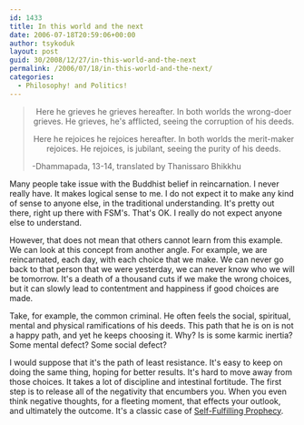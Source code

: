 ```yaml
---
id: 1433
title: In this world and the next
date: 2006-07-18T20:59:06+00:00
author: tsykoduk
layout: post
guid: 30/2008/12/27/in-this-world-and-the-next
permalink: /2006/07/18/in-this-world-and-the-next/
categories:
  - Philosophy! and Politics!
---
```

<blockquote><center>Here he grieves
he grieves hereafter.
In both worlds
the wrong-doer grieves.
He grieves, he's afflicted,
seeing the corruption
of his deeds.

<p>Here he rejoices
he rejoices hereafter.
In both worlds
the merit-maker rejoices.
He rejoices, is jubilant,
seeing the purity
of his deeds.</center></p>


<p>-Dhammapada, 13-14, translated by Thanissaro Bhikkhu</blockquote></p>


<p>Many people take issue with the Buddhist belief in reincarnation. I never really have. It makes logical sense to me. I do not expect it to make any kind of sense to anyone else, in the traditional understanding. It's pretty out there, right up there with <span class="caps">FSM</span>'s. That's OK. I really do not expect anyone else to understand.</p>


<p>However, that does not mean that others cannot learn from this example. We can look at this concept from another angle. For example, we are reincarnated, each day, with each choice that we make. We can never go back to that person that we were yesterday, we can never know who we will be tomorrow.  It's a death of a thousand cuts if we make the wrong choices, but it can slowly lead to contentment and happiness if good choices are made.</p>


<p>Take, for example, the common criminal. He often feels the social, spiritual, mental and physical ramifications of his deeds. This path that he is on is not a happy path, and yet he keeps choosing it. Why? Is is some karmic inertia? Some mental defect? Some social defect?</p>


<p>I would suppose that it's the path of least resistance. It's easy to keep on doing the same thing, hoping for better results. It's hard to move away from those choices. It takes a lot of discipline and intestinal fortitude. The first step is to release all of the negativity that encumbers you. When you even think negative thoughts, for a fleeting moment, that effects your outlook, and ultimately the outcome. It's a classic case of <a href="http://changingminds.org/explanations/theories/self-fulfilling_prophecy.htm">Self-Fulfilling Prophecy</a>.</p>